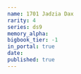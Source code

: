 ```yaml
---
name: 1701 Jadzia Dax
rarity: 4
series: ds9
memory_alpha:
bigbook_tier: -1
in_portal: true
date:
published: true
---
```



